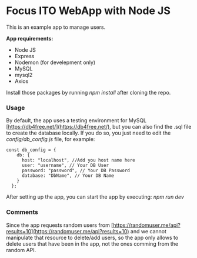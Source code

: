 # Focus ITO WebApp with Node JS

This is an example app to manage users.

**App requirements:**

- Node JS
- Express
- Nodemon (for develepment only)
- MySQL
- mysql2
- Axios

Install those packages by running *npm install* after cloning the repo.

### Usage

By default, the app uses a testing environment for MySQL [https://db4free.net/](https://db4free.net/), but you can also find the .sql file to create the database locally. If you do so, you just need to edit the *config/db_config.js* file, for example:

```
const db_config = {
    db: {
      host: "localhost", //Add you host name here 
      user: "username", // Your DB User
      password: "password", // Your DB Password
      database: "DbName", // Your DB Name
    }
  };
```

After setting up the app, you can start the app by executing: *npm run dev*

### Comments
Since the app requests random users from [https://randomuser.me/api?results=10](https://randomuser.me/api?results=10) and we cannot manipulate that resource to delete/add users, so the app only allows to delete users that have been in the app, not the ones comming from the random API. 



